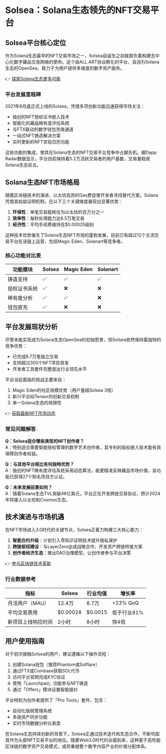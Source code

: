 # Solsea：Solana生态领先的NFT交易平台

## Solsea平台核心定位
作为Solana生态最早的NFT交易市场之一，Solsea自诞生之初就肩负着构建去中心化数字藏品交易网络的使命。这个由ALL.ART协议孵化的平台，自诩为Solana生态的OpenSea，致力于为用户提供多维度的数字资产服务。

👉 [探索Solana生态更多可能](https://bit.ly/okx_welcome)

### 平台发展里程碑
2021年8月底正式上线的Solsea，凭借多项创新功能迅速获得市场关注：
- 独创的NFT授权证书嵌入技术
- 智能化的藏品稀有度评估系统
- 与FTX联动的数字钱包充值通道
- 一站式NFT铸造解决方案
- 实时更新的NFT空投日历功能

这些功能的集成，使其在Solana生态的NFT交易平台竞争中占据先机。据Dapp Radar数据显示，平台目前保持着5.2万活跃交易者的用户基数，交易量稳居Solana生态前五。

## Solana生态NFT市场格局
随着区块链技术的演进，以太坊高昂的Gas费促使开发者寻找替代方案。Solana凭借其权益证明机制，在以下三个关键维度展现出显著优势：
1. **环保性**：单笔交易能耗仅为以太坊的百万分之一
2. **效率性**：每秒处理能力达6.5万笔交易
3. **经济性**：平均手续费维持在$0.00025级别

这种技术优势催生了Solana生态NFT市场的蓬勃发展，目前已有超过12个主流交易平台在该链上运营，包括Magic Eden、Solanart等竞争者。

### 核心功能对比表
| 功能模块        | Solsea       | Magic Eden   | Solanart     |
|-----------------|-------------|-------------|-------------|
| 铸造支持        | ✅          | ✅          | ✅          |
| 授权证书系统    | ✅          | ❌          | ❌          |
| 稀有度分析      | ✅          | ✅          | ❌          |
| 钱包直充        | ✅          | ❌          | ❌          |

## 平台发展现状分析
尽管未能实现成为Solana生态OpenSea的初始愿景，但Solsea依然保持着独特的竞争优势：
- 已完成8.7万笔独立交易
- 支持超过300个NFT项目首发
- 开发者工具套件完整度达行业领先水平

平台当前面临的挑战主要来自：
1. Magic Eden的社区规模优势（用户量超Solsea 3倍）
2. 新兴平台如Tensor的创新交易机制
3. 单一Solana生态的局限性

👉 [获取最新NFT市场动态](https://bit.ly/okx_welcome)

### 常见问题解答
**Q：Solsea适合哪些类型的NFT创作者？**  
A：特别适合需要智能授权管理的数字艺术创作者，其专利的版权嵌入技术能有效保障创作者权益。

**Q：与其他平台相比有何独特优势？**  
A：独创的NFT稀有度评估系统采用动态算法，能更精准反映藏品市场价值，该功能已获得27个知名项目方认证。

**Q：未来发展前景如何？**  
A：随着Solana生态TVL突破48亿美元，平台正在开发跨链交易协议，预计2024年将接入以太坊和Cosmos生态。

## 技术演进与市场机遇
在NFT市场进入3.0时代的关键节点，Solsea正着力构建三大核心能力：
1. **智能合约升级**：计划引入零知识证明技术提升隐私保护
2. **跨链枢纽建设**：与LayerZero达成战略合作，开发资产跨链桥接方案
3. **创作者经济生态**：推出DAO治理模型，让创作者参与平台决策

👉 [参与区块链技术革新](https://bit.ly/okx_welcome)

### 行业数据参考
| 指标                | Solsea       | 行业均值     | 增长率       |
|---------------------|-------------|-------------|-------------|
| 月活用户（MAU）     | 12.4万      | 8.7万       | +23% QoQ    |
| 平均交易费用        | $0.00028    | $0.0015     | 低于行业81% |
| 新项目上线响应时间  | 2小时       | 8小时       | 快4倍       |

## 用户使用指南
对于初次接触Solsea的用户，建议遵循以下操作流程：
1. 创建Solana钱包（推荐Phantom或Solflare）
2. 通过FTX或Coinbase获取SOL代币
3. 访问平台官网完成KYC验证
4. 使用「Launchpad」功能参与NFT铸造
5. 通过「Offers」模块设置智能报价

平台特别为创作者提供了「Pro Tools」套件，包含：
- 自动化版税管理系统
- 多链资产同步功能
- 实时市场数据分析仪表盘

在Solana生态持续创新的背景下，Solsea正通过技术迭代和生态合作，不断巩固其作为头部NFT交易平台的地位。随着Web3.0时代的全面到来，这种基于高性能区块链的数字资产交易模式，或将重塑整个数字内容产业的价值分配体系。